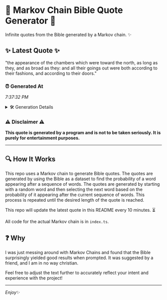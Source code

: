 # 📖 Markov Chain Bible Quote Generator 📖

Infinite quotes from the Bible generated by a Markov chain. ✨

## ✨ Latest Quote ✨
"the appearance of the chambers which were toward the north, as long as they, and as broad as they: and all their goings out were both according to their fashions, and according to their doors."

### ⏰ Generated At
*7:37:32 PM*

<details>
    <summary>🛠️ Generation Details</summary>
    <p>
        <strong>🌱 Seed:</strong> the<br>
        <strong>🔄 Iterations:</strong> 34<br>
        <strong>📜 Context History:</strong><br>[ the ]: appearance<br>[ the, appearance ]: of<br>[ the, appearance, of ]: the<br>[ the, appearance, of, the ]: chambers<br>[ the, appearance, of, the, chambers ]: which<br>[ the, appearance, of, the, chambers, which ]: were<br>[ appearance, of, the, chambers, which, were ]: toward<br>[ of, the, chambers, which, were, toward ]: the<br>[ the, chambers, which, were, toward, the ]: north,<br>[ chambers, which, were, toward, the, north, ]: as<br>[ which, were, toward, the, north,, as ]: long<br>[ were, toward, the, north,, as, long ]: as<br>[ toward, the, north,, as, long, as ]: they,<br>[ the, north,, as, long, as, they, ]: and<br>[ north,, as, long, as, they,, and ]: as<br>[ as, long, as, they,, and, as ]: broad<br>[ long, as, they,, and, as, broad ]: as<br>[ as, they,, and, as, broad, as ]: they:<br>[ they,, and, as, broad, as, they: ]: and<br>[ and, as, broad, as, they:, and ]: all<br>[ as, broad, as, they:, and, all ]: their<br>[ broad, as, they:, and, all, their ]: goings<br>[ as, they:, and, all, their, goings ]: out<br>[ they:, and, all, their, goings, out ]: were<br>[ and, all, their, goings, out, were ]: both<br>[ all, their, goings, out, were, both ]: according<br>[ their, goings, out, were, both, according ]: to<br>[ goings, out, were, both, according, to ]: their<br>[ out, were, both, according, to, their ]: fashions,<br>[ were, both, according, to, their, fashions, ]: and<br>[ both, according, to, their, fashions,, and ]: according<br>[ according, to, their, fashions,, and, according ]: to<br>[ to, their, fashions,, and, according, to ]: their<br>[ their, fashions,, and, according, to, their ]: doors.<br>
    </p>
</details>

### ⚠️ Disclaimer ⚠️
**This quote is generated by a program and is not to be taken seriously. It is purely for entertainment purposes.**

---

## 🔍 How It Works

This repo uses a Markov chain to generate Bible quotes. The quotes are generated by using the Bible as a dataset to find the probability of a word appearing after a sequence of words. The quotes are generated by starting with a random word and then selecting the next word based on the probability of it appearing after the current sequence of words. This process is repeated until the desired length of the quote is reached.

This repo will update the latest quote in this README every 10 minutes. ⏳

All code for the actual Markov chain is in `index.ts`.

## ❓ Why

I was just messing around with Markov Chains and found that the Bible surprisingly yielded good results when prompted. 
It was suggested by a friend, and I am in no way christian.

Feel free to adjust the text further to accurately reflect your intent and experience with the project!

---

*Enjoy*✨
